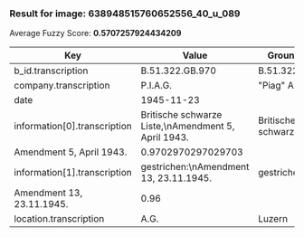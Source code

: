 ### Result for image: 638948515760652556_40_u_089
Average Fuzzy Score: **0.5707257924434209**
<small>

| Key | Value | Ground Truth | Score |
| --- | --- | --- | --- |
| b_id.transcription | B.51.322.GB.970 | B.51.322.GB.970. | 0.967741935483871 |
| company.transcription | P.I.A.G. | "Piag" A.G. | 0.5263157894736843 |
| date | 1945-11-23 |  | 0.0 |
| information[0].transcription | Britische schwarze Liste,\nAmendment 5, April 1943. | Britische schwarze Liste,
Amendment 5, April 1943. | 0.9702970297029703 |
| information[1].transcription | gestrichen:\nAmendment 13, 23.11.1945. | gestrichen:
Amendment 13, 23.11.1945. | 0.96 |
| location.transcription | A.G. | Luzern | 0.0 |

</small>
